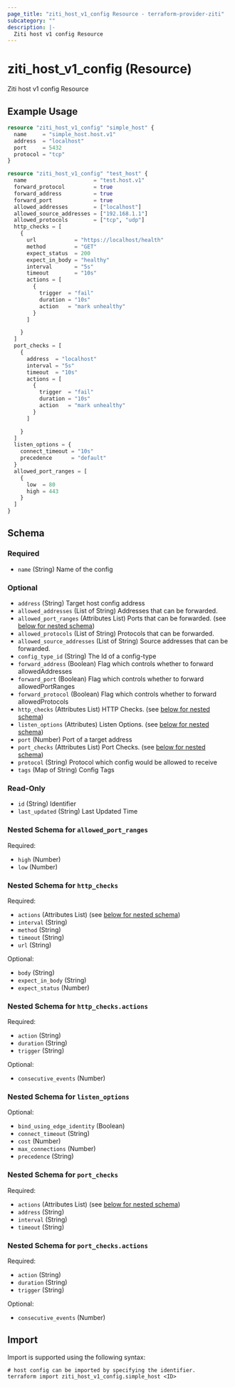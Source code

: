 ```yaml
---
page_title: "ziti_host_v1_config Resource - terraform-provider-ziti"
subcategory: ""
description: |-
  Ziti host v1 config Resource
---
```


# ziti_host_v1_config (Resource)

Ziti host v1 config Resource

## Example Usage

```terraform
resource "ziti_host_v1_config" "simple_host" {
  name     = "simple_host.host.v1"
  address  = "localhost"
  port     = 5432
  protocol = "tcp"
}

resource "ziti_host_v1_config" "test_host" {
  name                     = "test.host.v1"
  forward_protocol         = true
  forward_address          = true
  forward_port             = true
  allowed_addresses        = ["localhost"]
  allowed_source_addresses = ["192.168.1.1"]
  allowed_protocols        = ["tcp", "udp"]
  http_checks = [
    {
      url            = "https://localhost/health"
      method         = "GET"
      expect_status  = 200
      expect_in_body = "healthy"
      interval       = "5s"
      timeout        = "10s"
      actions = [
        {
          trigger  = "fail"
          duration = "10s"
          action   = "mark unhealthy"
        }
      ]

    }
  ]
  port_checks = [
    {
      address  = "localhost"
      interval = "5s"
      timeout  = "10s"
      actions = [
        {
          trigger  = "fail"
          duration = "10s"
          action   = "mark unhealthy"
        }
      ]

    }
  ]
  listen_options = {
    connect_timeout = "10s"
    precedence      = "default"
  }
  allowed_port_ranges = [
    {
      low  = 80
      high = 443
    }
  ]
}
```

<!-- schema generated by tfplugindocs -->
## Schema

### Required

- `name` (String) Name of the config

### Optional

- `address` (String) Target host config address
- `allowed_addresses` (List of String) Addresses that can be forwarded.
- `allowed_port_ranges` (Attributes List) Ports that can be forwarded. (see [below for nested schema](#nestedatt--allowed_port_ranges))
- `allowed_protocols` (List of String) Protocols that can be forwarded.
- `allowed_source_addresses` (List of String) Source addresses that can be forwarded.
- `config_type_id` (String) The Id of a config-type
- `forward_address` (Boolean) Flag which controls whether to forward allowedAddresses
- `forward_port` (Boolean) Flag which controls whether to forward allowedPortRanges
- `forward_protocol` (Boolean) Flag which controls whether to forward allowedProtocols
- `http_checks` (Attributes List) HTTP Checks. (see [below for nested schema](#nestedatt--http_checks))
- `listen_options` (Attributes) Listen Options. (see [below for nested schema](#nestedatt--listen_options))
- `port` (Number) Port of a target address
- `port_checks` (Attributes List) Port Checks. (see [below for nested schema](#nestedatt--port_checks))
- `protocol` (String) Protocol which config would be allowed to receive
- `tags` (Map of String) Config Tags

### Read-Only

- `id` (String) Identifier
- `last_updated` (String) Last Updated Time

<a id="nestedatt--allowed_port_ranges"></a>
### Nested Schema for `allowed_port_ranges`

Required:

- `high` (Number)
- `low` (Number)


<a id="nestedatt--http_checks"></a>
### Nested Schema for `http_checks`

Required:

- `actions` (Attributes List) (see [below for nested schema](#nestedatt--http_checks--actions))
- `interval` (String)
- `method` (String)
- `timeout` (String)
- `url` (String)

Optional:

- `body` (String)
- `expect_in_body` (String)
- `expect_status` (Number)

<a id="nestedatt--http_checks--actions"></a>
### Nested Schema for `http_checks.actions`

Required:

- `action` (String)
- `duration` (String)
- `trigger` (String)

Optional:

- `consecutive_events` (Number)



<a id="nestedatt--listen_options"></a>
### Nested Schema for `listen_options`

Optional:

- `bind_using_edge_identity` (Boolean)
- `connect_timeout` (String)
- `cost` (Number)
- `max_connections` (Number)
- `precedence` (String)


<a id="nestedatt--port_checks"></a>
### Nested Schema for `port_checks`

Required:

- `actions` (Attributes List) (see [below for nested schema](#nestedatt--port_checks--actions))
- `address` (String)
- `interval` (String)
- `timeout` (String)

<a id="nestedatt--port_checks--actions"></a>
### Nested Schema for `port_checks.actions`

Required:

- `action` (String)
- `duration` (String)
- `trigger` (String)

Optional:

- `consecutive_events` (Number)

## Import

Import is supported using the following syntax:

```shell
# host config can be imported by specifying the identifier.
terraform import ziti_host_v1_config.simple_host <ID>
```
